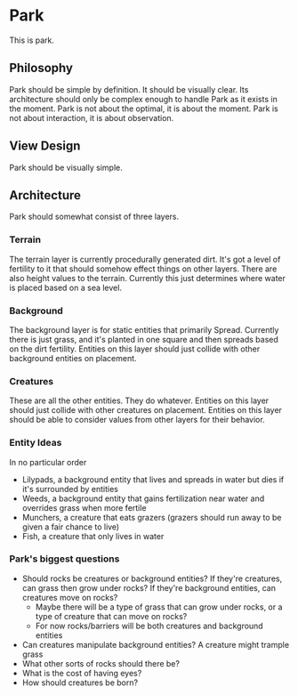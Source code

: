 # Park

This is park.

## Philosophy

Park should be simple by definition.
It should be visually clear.
Its architecture should only be complex enough to handle Park as it exists in the moment.
Park is not about the optimal, it is about the moment.
Park is not about interaction, it is about observation.

## View Design

Park should be visually simple.

## Architecture

Park should somewhat consist of three layers.

### Terrain
The terrain layer is currently procedurally generated dirt.
It's got a level of fertility to it that should somehow effect things on other layers.
There are also height values to the terrain. Currently this just determines where water is placed based on a sea level.

### Background
The background layer is for static entities that primarily Spread.
Currently there is just grass, and it's planted in one square and then spreads based on the dirt fertility.
Entities on this layer should just collide with other background entities on placement.

### Creatures
These are all the other entities.
They do whatever.
Entities on this layer should just collide with other creatures on placement.
Entities on this layer should be able to consider values from other layers for their behavior.

### Entity Ideas
In no particular order
  - Lilypads, a background entity that lives and spreads in water but dies if it's surrounded by entities
  - Weeds, a background entity that gains fertilization near water and overrides grass when more fertile
  - Munchers, a creature that eats grazers (grazers should run away to be given a fair chance to live)
  - Fish, a creature that only lives in water

### Park's biggest questions
- Should rocks be creatures or background entities? If they're creatures, can grass then grow under rocks?
  If they're background entities, can creatures move on rocks?
  - Maybe there will be a type of grass that can grow under rocks, or a type of creature that can move on rocks?
  - For now rocks/barriers will be both creatures and background entities
- Can creatures manipulate background entities? A creature might trample grass
- What other sorts of rocks should there be?
- What is the cost of having eyes?
- How should creatures be born?